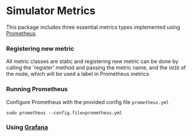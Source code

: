 # Simulator Metrics

This package includes three essential metrics types
implemented using [Prometheus](https://prometheus.io/).

### Registering new metric
All metric classes are static and registering new metric
can be done by calling the 'register' method and passing 
the metric name, and the `UUID` of the node, which will be used
a label in Prometheus metrics. 

### Running Prometheus
Configure Prometheus with the provided config file `prometheus.yml`
```
sudo prometheus --config.file=prometheus.yml
```

### Using [Grafana](https://grafana.com/)
